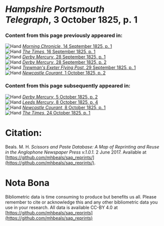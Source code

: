 # *Hampshire Portsmouth Telegraph*, 3 October 1825, p. 1  
  
### Content from this page previously appeared in:  
![Hand](http://scissorsandpaste.net/wp-content/uploads/2017/06/smallhandpointer.png) [*Morning Chronicle*, 14 September 1825, p. 1](https://mhbeals.github.io/sap_html/Morning-Chronicle/Morning-Chronicle-14-September-1825-p-1)  
![Hand](http://scissorsandpaste.net/wp-content/uploads/2017/06/smallhandpointer.png) [*The Times*, 16 September 1825, p. 1](https://mhbeals.github.io/sap_html/The-Times/The-Times-16-September-1825-p-1)  
![Hand](http://scissorsandpaste.net/wp-content/uploads/2017/06/smallhandpointer.png) [*Derby Mercury*, 28 September 1825, p. 1](https://mhbeals.github.io/sap_html/Derby-Mercury/Derby-Mercury-28-September-1825-p-1)  
![Hand](http://scissorsandpaste.net/wp-content/uploads/2017/06/smallhandpointer.png) [*Derby Mercury*, 28 September 1825, p. 2](https://mhbeals.github.io/sap_html/Derby-Mercury/Derby-Mercury-28-September-1825-p-2)  
![Hand](http://scissorsandpaste.net/wp-content/uploads/2017/06/smallhandpointer.png) [*Trewman's Exeter Flying Post*, 29 September 1825, p. 1](https://mhbeals.github.io/sap_html/Trewman's-Exeter-Flying-Post/Trewman's-Exeter-Flying-Post-29-September-1825-p-1)  
![Hand](http://scissorsandpaste.net/wp-content/uploads/2017/06/smallhandpointer.png) [*Newcastle Courant*, 1 October 1825, p. 2](https://mhbeals.github.io/sap_html/Newcastle-Courant/Newcastle-Courant-1-October-1825-p-2)  
  
### Content from this page subsequently appeared in:  
![Hand](http://scissorsandpaste.net/wp-content/uploads/2017/06/smallhandpointer.png) [*Derby Mercury*, 5 October 1825, p. 2](https://mhbeals.github.io/sap_html/Derby-Mercury/Derby-Mercury-5-October-1825-p-2)  
![Hand](http://scissorsandpaste.net/wp-content/uploads/2017/06/smallhandpointer.png) [*Leeds Mercury*, 8 October 1825, p. 4](https://mhbeals.github.io/sap_html/Leeds-Mercury/Leeds-Mercury-8-October-1825-p-4)  
![Hand](http://scissorsandpaste.net/wp-content/uploads/2017/06/smallhandpointer.png) [*Newcastle Courant*, 8 October 1825, p. 1](https://mhbeals.github.io/sap_html/Newcastle-Courant/Newcastle-Courant-8-October-1825-p-1)  
![Hand](http://scissorsandpaste.net/wp-content/uploads/2017/06/smallhandpointer.png) [*The Times*, 24 October 1825, p. 1](https://mhbeals.github.io/sap_html/The-Times/The-Times-24-October-1825-p-1)  


# Citation: 

Beals. M. H. *Scissors and Paste Database: A Map of Reprinting and Reuse in the Anglophone Newspaper Press v.1.0.1.* 2 June 2017. Available at [https://github.com/mhbeals/sap_reprints/](https://github.com/mhbeals/sap_reprints/). 

# Nota Bona

Bibliometric data is time consuming to produce but benefits us all. Please remember to cite or acknowledge this and any other bibliometric data you use in your research. All data is available CC-BY 4.0 at [https://github.com/mhbeals/sap_reprints](https://github.com/mhbeals/sap_reprints)
